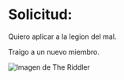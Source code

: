 # Solicitud:

Quiero aplicar a la legion del mal.

Traigo a un nuevo miembro.

![Imagen de The Riddler][the riddler]

[the riddler]: https://cdnb.artstation.com/p/assets/images/images/007/607/057/large/william-gray-gotham-season-4-riddler-presenting-cane.jpg?1507286873

